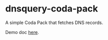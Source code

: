 # dnsquery-coda-pack

A simple Coda Pack that fetches DNS records.

Demo doc [here](https://coda.io/d/_dkFNg6XqfLU/DNS-Query-demo_suDSO).
